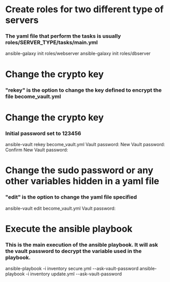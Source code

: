 # Create roles for two different type of servers
### The yaml file that perform the tasks is usually roles/SERVER_TYPE/tasks/main.yml

ansible-galaxy init roles/webserver
ansible-galaxy init roles/dbserver

# Change the crypto key
### "rekey" is the option to change the key defined to encrypt the file become_vault.yml
# Change the crypto key
### Initial password set to 123456

ansible-vault rekey become_vault.yml
Vault password:
New Vault password:
Confirm New Vault password:

# Change the sudo password or any other variables hidden in a yaml file
### "edit" is the option to change the yaml file specified

ansible-vault edit become_vault.yml
Vault password:

# Execute the ansible playbook
### This is the main execution of the ansible playbook. It will ask the vault password to decrypt the variable used in the playbook.

ansible-playbook -i inventory secure.yml --ask-vault-password
ansible-playbook -i inventory update.yml --ask-vault-password
